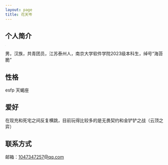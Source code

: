 ```yaml
---
layout: page
title: 花天岑
---
```


## 个人简介

<img src="https://huatiancen.oss-cn-nanjing.aliyuncs.com/img/202506241740565.png" style="zoom:5%;" />

男，汉族，共青团员，江苏泰州人，南京大学软件学院2023级本科生，绰号“海苔脆”

## 性格

esfp 天蝎座 

## 爱好

在现充和死宅之间反复横跳，目前玩得比较多的是无畏契约和金铲铲之战（云顶之弈）

## 联系方式

邮箱：1047347257@qq.com

